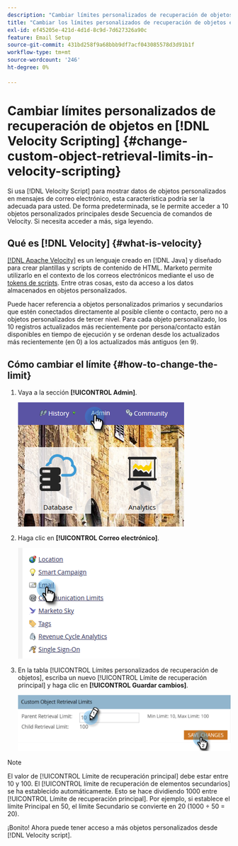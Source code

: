 ```yaml
---
description: "Cambiar límites personalizados de recuperación de objetos en  [!DNL Velocity Scripting] : documentos de Marketo: documentación del producto"
title: "Cambiar los límites personalizados de recuperación de objetos en  [!DNL Velocity Scripting]"
exl-id: ef45205e-421d-4d1d-8c9d-7d627326a90c
feature: Email Setup
source-git-commit: 431bd258f9a68bbb9df7acf043085578d3d91b1f
workflow-type: tm+mt
source-wordcount: '246'
ht-degree: 0%

---
```


# Cambiar límites personalizados de recuperación de objetos en [!DNL Velocity Scripting] {#change-custom-object-retrieval-limits-in-velocity-scripting}

Si usa [!DNL Velocity Script] para mostrar datos de objetos personalizados en mensajes de correo electrónico, esta característica podría ser la adecuada para usted. De forma predeterminada, se le permite acceder a 10 objetos personalizados principales desde Secuencia de comandos de Velocity. Si necesita acceder a más, siga leyendo.

## Qué es [!DNL Velocity] {#what-is-velocity}

[[!DNL Apache Velocity]](https://velocity.apache.org/) es un lenguaje creado en [!DNL Java] y diseñado para crear plantillas y scripts de contenido de HTML. Marketo permite utilizarlo en el contexto de los correos electrónicos mediante el uso de [tokens de scripts](/help/marketo/product-docs/email-marketing/general/using-tokens/create-an-email-script-token.md). Entre otras cosas, esto da acceso a los datos almacenados en objetos personalizados.

Puede hacer referencia a objetos personalizados primarios y secundarios que estén conectados directamente al posible cliente o contacto, pero no a objetos personalizados de tercer nivel. Para cada objeto personalizado, los 10 registros actualizados más recientemente por persona/contacto están disponibles en tiempo de ejecución y se ordenan desde los actualizados más recientemente (en 0) a los actualizados más antiguos (en 9).

## Cómo cambiar el límite {#how-to-change-the-limit}

1. Vaya a la sección **[!UICONTROL Admin]**.

   ![](assets/change-custom-object-retrieval-limits-in-velocity-scripting-1.png)

1. Haga clic en **[!UICONTROL Correo electrónico]**.

   ![](assets/change-custom-object-retrieval-limits-in-velocity-scripting-2.png)

1. En la tabla [!UICONTROL Límites personalizados de recuperación de objetos], escriba un nuevo [!UICONTROL Límite de recuperación principal] y haga clic en **[!UICONTROL Guardar cambios]**.

   ![](assets/change-custom-object-retrieval-limits-in-velocity-scripting-3.png)

>[!NOTE]
>
>El valor de [!UICONTROL Límite de recuperación principal] debe estar entre 10 y 100. El [!UICONTROL límite de recuperación de elementos secundarios] se ha establecido automáticamente. Esto se hace dividiendo 1000 entre [!UICONTROL Límite de recuperación principal]. Por ejemplo, si establece el límite Principal en 50, el límite Secundario se convierte en 20 (1000 ÷ 50 = 20).

¡Bonito! Ahora puede tener acceso a más objetos personalizados desde [!DNL Velocity script].
